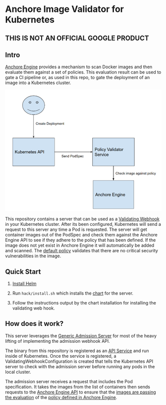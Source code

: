 # Anchore Image Validator for Kubernetes

## THIS IS NOT AN OFFICIAL GOOGLE PRODUCT

## Intro

[Anchore Engine](https://github.com/anchore/anchore-engine) provides a mechanism to scan Docker images and then evaluate them against
a set of policies. This evaluation result can be used to gate a CI pipeline or, as used in this repo,
to gate the deployment of an image into a Kubernetes cluster.

![Anchore Image Validator Architecture](docs/img/anchore-validator-arch.png)

This repository contains a server that can be used as a [Validating Webhook](https://kubernetes.io/docs/admin/admission-controllers/#validatingadmissionwebhook-alpha-in-18-beta-in-19)
in your Kubernetes cluster. After its been configured, Kubernetes will send a request to this server any time a Pod is requested.
The server will get container images out of the PodSpec and check them against the Anchore Engine API to see if they
adhere to the policy that has been defined. If the image does not yet exist in Anchore Engine it will automatically be added
and scanned. The [default policy](anchore-policy-validator/templates/default-policy/configmap.yaml) validates that there are no critical security vulnerabilities in the image.

## Quick Start

1. [Install Helm](https://github.com/kubernetes/helm/blob/master/docs/install.md)

1. Run `hack/install.sh` which installs the [chart](anchore-policy-validator) for the server.

1. Follow the instructions output by the chart installation for installing the validating web hook.

## How does it work?

This server leverages the [Generic Admission Server](https://github.com/openshift/generic-admission-server)
for most of the heavy lifting of implementing the admission webhook API.

The binary from this repository is registered as an [API Service](https://kubernetes.io/docs/tasks/access-kubernetes-api/setup-extension-api-server/)
and run inside of Kubernetes. Once the service is registered, a ValidatingWebhookConfiguration is created
that tells the Kubernetes API server to check with the admission server before running any pods in the local cluster.

The admission server receives a request that includes the Pod specification. It takes the images from the list of containers
then sends requests to the [Anchore Engine API](https://app.swaggerhub.com/apis/anchore/anchore-engine/0.1.0) to ensure 
that the [images are passing the evaluation](https://github.com/anchore/anchore-engine/wiki/Evaluating-Images-against-Policies)
of the [policy defined in Anchore Engine](https://github.com/anchore/anchore-engine/wiki/Working-with-Policies).
